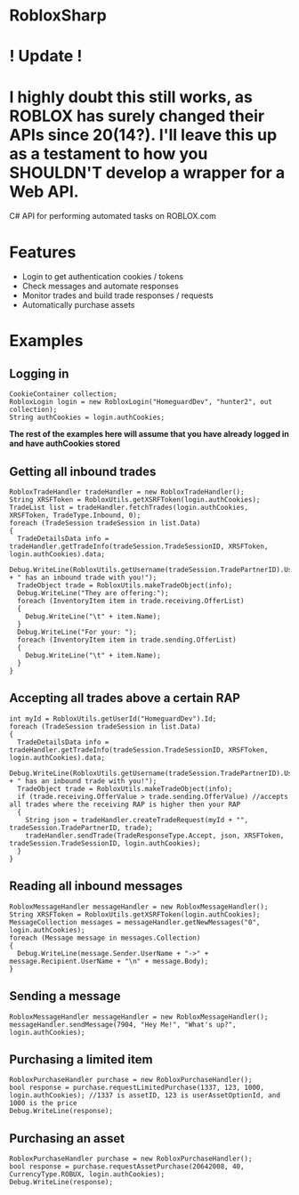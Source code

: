 # RobloxSharp
# ! Update !
# I highly doubt this still works, as ROBLOX has surely changed their APIs since 20(14?). I'll leave this up as a testament to how you SHOULDN'T develop a wrapper for a Web API.

C# API for performing automated tasks on ROBLOX.com

<b><h1>Features</h1></b>
<ul>
<li>Login to get authentication cookies / tokens</li>
<li>Check messages and automate responses</li>
<li>Monitor trades and build trade responses / requests</li>
<li>Automatically purchase assets</li>
</ul>

<b><h1>Examples</h1></b>

<b><h2>Logging in</h2></b>
```
CookieContainer collection;
RobloxLogin login = new RobloxLogin("HomeguardDev", "hunter2", out collection);
String authCookies = login.authCookies;
```
<b>The rest of the examples here will assume that you have already logged in and have authCookies stored</b>

<b><h2>Getting all inbound trades</h2></b>
```
RobloxTradeHandler tradeHandler = new RobloxTradeHandler();
String XRSFToken = RobloxUtils.getXSRFToken(login.authCookies);
TradeList list = tradeHandler.fetchTrades(login.authCookies, XRSFToken, TradeType.Inbound, 0);
foreach (TradeSession tradeSession in list.Data)
{
  TradeDetailsData info = tradeHandler.getTradeInfo(tradeSession.TradeSessionID, XRSFToken, login.authCookies).data;
  Debug.WriteLine(RobloxUtils.getUsername(tradeSession.TradePartnerID).Username + " has an inbound trade with you!");
  TradeObject trade = RobloxUtils.makeTradeObject(info);
  Debug.WriteLine("They are offering:");
  foreach (InventoryItem item in trade.receiving.OfferList)
  {
    Debug.WriteLine("\t" + item.Name);
  }
  Debug.WriteLine("For your: ");
  foreach (InventoryItem item in trade.sending.OfferList)
  {
    Debug.WriteLine("\t" + item.Name);
  }
}
```
<b><h2>Accepting all trades above a certain RAP</h2></b>
```
int myId = RobloxUtils.getUserId("HomeguardDev").Id;
foreach (TradeSession tradeSession in list.Data)
{
  TradeDetailsData info = tradeHandler.getTradeInfo(tradeSession.TradeSessionID, XRSFToken, login.authCookies).data;
  Debug.WriteLine(RobloxUtils.getUsername(tradeSession.TradePartnerID).Username + " has an inbound trade with you!");
  TradeObject trade = RobloxUtils.makeTradeObject(info);
  if (trade.receiving.OfferValue > trade.sending.OfferValue) //accepts all trades where the receiving RAP is higher then your RAP
  {
    String json = tradeHandler.createTradeRequest(myId + "", tradeSession.TradePartnerID, trade);
    tradeHandler.sendTrade(TradeResponseType.Accept, json, XRSFToken, tradeSession.TradeSessionID, login.authCookies);
  }
}
```
<b><h2>Reading all inbound messages</h2></b>
```
RobloxMessageHandler messageHandler = new RobloxMessageHandler();
String XRSFToken = RobloxUtils.getXSRFToken(login.authCookies);
MessageCollection messages = messageHandler.getNewMessages("0", login.authCookies);
foreach (Message message in messages.Collection)
{
  Debug.WriteLine(message.Sender.UserName + "->" + message.Recipient.UserName + "\n" + message.Body);
}
```
<b><h2>Sending a message</h2></b>
```
RobloxMessageHandler messageHandler = new RobloxMessageHandler();
messageHandler.sendMessage(7904, "Hey Me!", "What's up?", login.authCookies);
```
<b><h2>Purchasing a limited item</h2></b>
```
RobloxPurchaseHandler purchase = new RobloxPurchaseHandler();
bool response = purchase.requestLimitedPurchase(1337, 123, 1000, login.authCookies); //1337 is assetID, 123 is userAssetOptionId, and 1000 is the price
Debug.WriteLine(response);
```
<b><h2>Purchasing an asset</h2></b>
```
RobloxPurchaseHandler purchase = new RobloxPurchaseHandler();
bool response = purchase.requestAssetPurchase(20642008, 40, CurrencyType.ROBUX, login.authCookies);
Debug.WriteLine(response);
```
